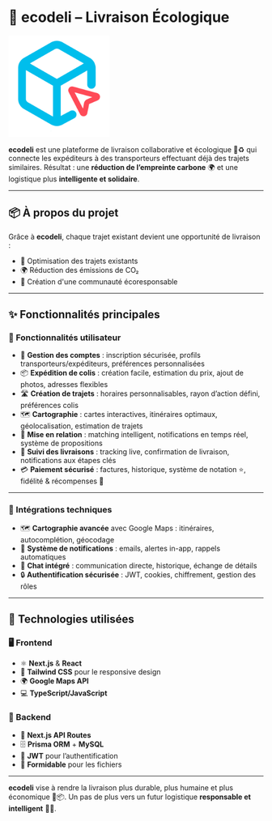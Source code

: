 # 🌱 ecodeli – Livraison Écologique

<img src="/public/LOGO_.png" alt="ecodeli logo" width="200" height="200" />

**ecodeli** est une plateforme de livraison collaborative et écologique 🚚♻️ qui connecte les expéditeurs à des transporteurs effectuant déjà des trajets similaires. Résultat : une **réduction de l’empreinte carbone** 🌍 et une logistique plus **intelligente et solidaire**.

---

## 📦 À propos du projet

Grâce à **ecodeli**, chaque trajet existant devient une opportunité de livraison :

* 🚀 Optimisation des trajets existants
* 🌍 Réduction des émissions de CO₂
* 👥 Création d'une communauté écoresponsable

---

## ✨ Fonctionnalités principales

### 👤 Fonctionnalités utilisateur

* 🔐 **Gestion des comptes** : inscription sécurisée, profils transporteurs/expéditeurs, préférences personnalisées
* 📦 **Expédition de colis** : création facile, estimation du prix, ajout de photos, adresses flexibles
* 🛣️ **Création de trajets** : horaires personnalisables, rayon d’action défini, préférences colis
* 🗺️ **Cartographie** : cartes interactives, itinéraires optimaux, géolocalisation, estimation de trajets
* 🔄 **Mise en relation** : matching intelligent, notifications en temps réel, système de propositions
* 🚚 **Suivi des livraisons** : tracking live, confirmation de livraison, notifications aux étapes clés
* 💳 **Paiement sécurisé** : factures, historique, système de notation ⭐, fidélité & récompenses 🎁

---

### 🧩 Intégrations techniques

* 🗺️ **Cartographie avancée** avec Google Maps : itinéraires, autocomplétion, géocodage
* 🔔 **Système de notifications** : emails, alertes in-app, rappels automatiques
* 💬 **Chat intégré** : communication directe, historique, échange de détails
* 🔒 **Authentification sécurisée** : JWT, cookies, chiffrement, gestion des rôles

---

## 🧱 Technologies utilisées

### 🖥️ Frontend

* ⚛️ **Next.js** & **React**
* 🎨 **Tailwind CSS** pour le responsive design
* 🌍 **Google Maps API**
* 💻 **TypeScript/JavaScript**

### 🧪 Backend

* 🔧 **Next.js API Routes**
* 🗄️ **Prisma ORM** + **MySQL**
* 🔐 **JWT** pour l’authentification
* 📁 **Formidable** pour les fichiers

---

**ecodeli** vise à rendre la livraison plus durable, plus humaine et plus économique 🌱📦.
Un pas de plus vers un futur logistique **responsable et intelligent** 🤝💚.
